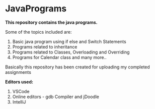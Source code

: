 # JavaPrograms
**This repository contains the java programs.**

Some of the topics included are:

1) Basic java program using if else and Switch Statements
2) Programs related to inheritance 
3) Programs related to Classes, Overloading and Overriding
4) Programs for Calendar class and many more..

Basically this repository has been created for uploading my completed assignments 

**Editors used:**

1) VSCode
2) Online editors -  gdb Compiler and jDoodle
3) IntelliJ

